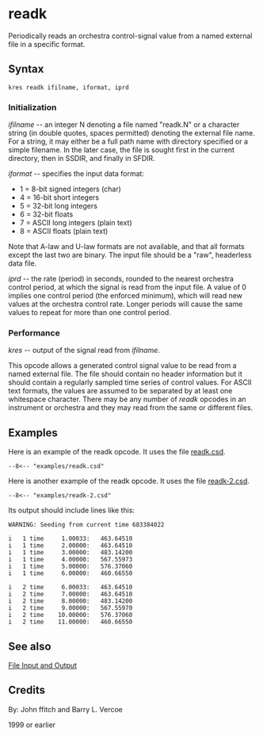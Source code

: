 <!--
id:readk
category:Signal I/O:File I/O
-->
# readk
Periodically reads an orchestra control-signal value from a named external file in a specific format.

## Syntax
``` csound-orc
kres readk ifilname, iformat, iprd
```

### Initialization

_ifilname_ -- an integer N denoting a file named "readk.N" or a character string (in double quotes, spaces permitted) denoting the external file name. For a string, it may either be a full path name with directory specified or a simple filename.  In the later case, the file is sought first in the current directory, then in SSDIR, and finally in SFDIR.

_iformat_ -- specifies the input data format:

*  1 = 8-bit signed integers (char)
*  4 = 16-bit short integers
*  5 = 32-bit long integers
*  6 = 32-bit floats
*  7 = ASCII long integers (plain text)
*  8 = ASCII floats (plain text)

Note that A-law and U-law formats are not available, and that all formats except the last two are binary. The input file should be a "raw", headerless data file.

_iprd_ -- the rate (period) in seconds, rounded to the nearest orchestra control period, at which the signal is read from the input file.  A value of 0 implies one control period (the enforced minimum), which will read new values at the orchestra control rate.  Longer periods will cause the same values to repeat for more than one control period.

### Performance

_kres_ -- output of the signal read from _ifilname_.

This opcode allows a generated control signal value to be read from a named external file. The file should contain no header information but it should contain a regularly sampled time series of control values. For ASCII text formats, the values are assumed to be separated by at least one whitespace character. There may be any number of _readk_ opcodes in an instrument or orchestra and they may read from the same or different files.

## Examples

Here is an example of the readk opcode. It uses the file [readk.csd](../../examples/readk.csd).

``` csound-csd title="Example of the readk opcode." linenums="1"
--8<-- "examples/readk.csd"
```

Here is another example of the readk opcode. It uses the file [readk-2.csd](../../examples/readk-2.csd).

``` csound-csd title="Example 2 of the readk opcode." linenums="1"
--8<-- "examples/readk-2.csd"
```

Its output should include lines like this:

```
WARNING: Seeding from current time 683384022

i   1 time     1.00033:   463.64510
i   1 time     2.00000:   463.64510
i   1 time     3.00000:   483.14200
i   1 time     4.00000:   567.55973
i   1 time     5.00000:   576.37060
i   1 time     6.00000:   460.66550

i   2 time     6.00033:   463.64510
i   2 time     7.00000:   463.64510
i   2 time     8.00000:   483.14200
i   2 time     9.00000:   567.55970
i   2 time    10.00000:   576.37060
i   2 time    11.00000:   460.66550
```

## See also

[File Input and Output](../../sigio/fileio)

## Credits

By: John ffitch and Barry L. Vercoe

1999 or earlier
